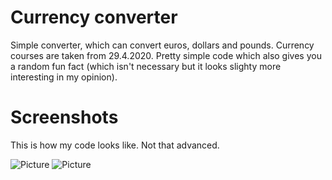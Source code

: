 # Currency converter
Simple converter, which can convert euros, dollars and pounds. Currency courses are taken from 29.4.2020. Pretty simple code which also gives you a random fun fact (which isn't necessary but it looks slighty more interesting in my opinion).

# Screenshots
This is how my code looks like. Not that advanced.

![Picture](https://user-images.githubusercontent.com/64441448/80680967-6a50e480-8ac8-11ea-99b0-6a8441eb73d6.png "Pic")
![Picture](https://user-images.githubusercontent.com/64441448/80686446-64abcc80-8ad1-11ea-960d-bf42257bc10b.png "kuva")

